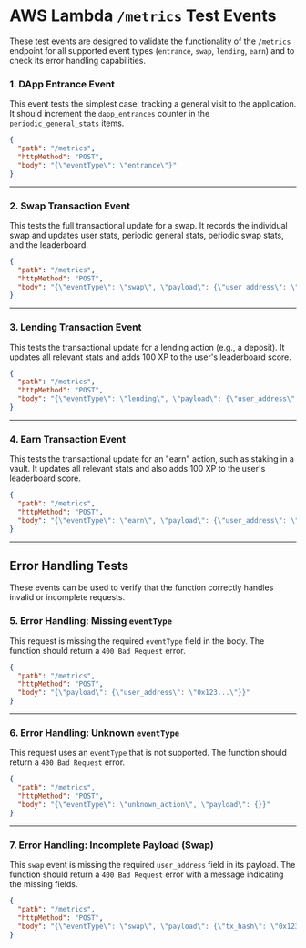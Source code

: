 # AWS Lambda `/metrics` Test Events

These test events are designed to validate the functionality of the `/metrics` endpoint for all supported event types (`entrance`, `swap`, `lending`, `earn`) and to check its error handling capabilities.

### 1\. DApp Entrance Event

This event tests the simplest case: tracking a general visit to the application. It should increment the `dapp_entrances` counter in the `periodic_general_stats` items.

```json
{
  "path": "/metrics",
  "httpMethod": "POST",
  "body": "{\"eventType\": \"entrance\"}"
}
```

-----

### 2\. Swap Transaction Event

This tests the full transactional update for a swap. It records the individual swap and updates user stats, periodic general stats, periodic swap stats, and the leaderboard.

```json
{
  "path": "/metrics",
  "httpMethod": "POST",
  "body": "{\"eventType\": \"swap\", \"payload\": {\"user_address\": \"0xd8dA6BF26964aF9D7eEd9e03E53415D37aA96045\", \"tx_hash\": \"0x123abc456def7890123abc456def7890123abc456def7890123abc456def7890\", \"protocol\": \"uniswap_v3\", \"swap_provider\": \"altverse_aggregator\", \"source_chain\": \"ethereum\", \"source_token_address\": \"0xC02aaA39b223FE8D0A0e5C4F27eAD9083C756Cc2\", \"source_token_symbol\": \"WETH\", \"amount_in\": \"1000000000000000000\", \"destination_chain\": \"polygon\", \"destination_token_address\": \"0x0d500B1d8E8eF31E21C99d1Db9A6444d3ADf1270\", \"destination_token_symbol\": \"WMATIC\", \"amount_out\": \"1500000000000000000000\", \"timestamp\": 1760972488}}"
}
```

-----

### 3\. Lending Transaction Event

This tests the transactional update for a lending action (e.g., a deposit). It updates all relevant stats and adds 100 XP to the user's leaderboard score.

```json
{
  "path": "/metrics",
  "httpMethod": "POST",
  "body": "{\"eventType\": \"lending\", \"payload\": {\"user_address\": \"0x742d35Cc6634C0532925a3b844Bc454e4438f44e\", \"tx_hash\": \"0x456def7890123abc456def7890123abc456def7890123abc456def7890123abc\", \"protocol\": \"aave_v3\", \"action\": \"deposit\", \"chain\": \"arbitrum\", \"market_name\": \"USDC.e\", \"token_address\": \"0xFF970A61A04b1cA14834A43f5dE4533eBDDB5CC8\", \"token_symbol\": \"USDC.e\", \"amount\": \"500000000\", \"timestamp\": 1729171600}}"
}
```

-----

### 4\. Earn Transaction Event

This tests the transactional update for an "earn" action, such as staking in a vault. It updates all relevant stats and also adds 100 XP to the user's leaderboard score.

```json
{
  "path": "/metrics",
  "httpMethod": "POST",
  "body": "{\"eventType\": \"earn\", \"payload\": {\"user_address\": \"0x90F8bf6A479f320ead074411a4B0e7944Ea8c9C1\", \"tx_hash\": \"0x7890123abc456def7890123abc456def7890123abc456def7890123abc456def\", \"protocol\": \"yearn_finance\", \"action\": \"stake\", \"chain\": \"ethereum\", \"vault_name\": \"yvWETH\", \"vault_address\": \"0xa258C4606Ca8206D8aA700cE2143D748Ab3b728F\", \"token_address\": \"0xC02aaA39b223FE8D0A0e5C4F27eAD9083C756Cc2\", \"token_symbol\": \"WETH\", \"amount\": \"500000000000000000\", \"timestamp\": 1729171720}}"
}
```

-----

## Error Handling Tests

These events can be used to verify that the function correctly handles invalid or incomplete requests.

### 5\. Error Handling: Missing `eventType`

This request is missing the required `eventType` field in the body. The function should return a `400 Bad Request` error.

```json
{
  "path": "/metrics",
  "httpMethod": "POST",
  "body": "{\"payload\": {\"user_address\": \"0x123...\"}}"
}
```

-----

### 6\. Error Handling: Unknown `eventType`

This request uses an `eventType` that is not supported. The function should return a `400 Bad Request` error.

```json
{
  "path": "/metrics",
  "httpMethod": "POST",
  "body": "{\"eventType\": \"unknown_action\", \"payload\": {}}"
}
```

-----

### 7\. Error Handling: Incomplete Payload (Swap)

This `swap` event is missing the required `user_address` field in its payload. The function should return a `400 Bad Request` error with a message indicating the missing fields.

```json
{
  "path": "/metrics",
  "httpMethod": "POST",
  "body": "{\"eventType\": \"swap\", \"payload\": {\"tx_hash\": \"0x123abc456def7890123abc456def7890123abc456def7890123abc456def7890\", \"timestamp\": 1729171516, \"source_chain\": \"ethereum\", \"destination_chain\": \"polygon\"}}"
}
```